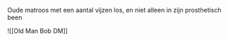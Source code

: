 Oude matroos met een aantal vijzen los, en niet alleen in zijn prosthetisch been

![[Old Man Bob DM]]